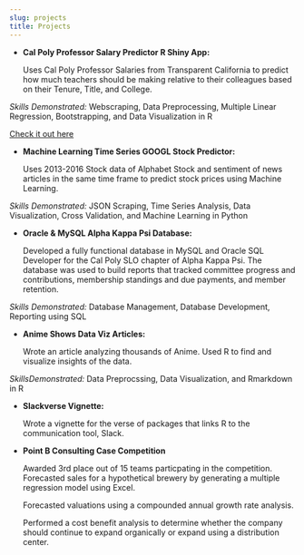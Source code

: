 ```yaml
---
slug: projects
title: Projects
---
```


* **Cal Poly Professor Salary Predictor R Shiny App:**
  
  Uses Cal Poly Professor Salaries from Transparent California to predict how much teachers should be making relative to their colleagues based on their Tenure, Title, and College. 
  
  
*Skills Demonstrated:* Webscraping, Data Preprocessing, Multiple Linear Regression, 
Bootstrapping, and Data Visualization in R
  
  [Check it out here](https://kabhatia7.shinyapps.io/cal_poly_scraper/)

* **Machine Learning Time Series GOOGL Stock Predictor:**

  Uses 2013-2016 Stock data of Alphabet Stock and sentiment of news articles in the same time frame to predict stock prices using Machine Learning. 

*Skills Demonstrated:* JSON Scraping, Time Series Analysis, Data Visualization, Cross
Validation, and Machine Learning in Python 


* **Oracle & MySQL Alpha Kappa Psi Database:**

  Developed a fully functional database in MySQL and Oracle SQL Developer for the Cal Poly SLO chapter of Alpha Kappa Psi. The database was used to build reports that tracked committee progress and contributions, membership standings and due payments, and member retention.  

*Skills Demonstrated:* Database Management, Database Development, Reporting using SQL
  

* **Anime Shows Data Viz Articles:**

  Wrote an article analyzing thousands of Anime. Used R to find and visualize insights of the data. 

*SkillsDemonstrated:* Data Preprocssing, Data Visualization, and Rmarkdown in R
  

* **Slackverse Vignette:**

  Wrote a vignette for the verse of packages that links R to the communication tool, Slack. 
  
* **Point B Consulting Case Competition**

  Awarded 3rd place out of 15 teams particpating in the competition. Forecasted sales for a 
  hypothetical brewery by generating a multiple regression model using Excel. 
  
  Forecasted valuations using a compounded annual growth rate analysis.
  
  Performed a cost benefit analysis to determine whether the company should continue to 
  expand organically or expand using a distribution center.

